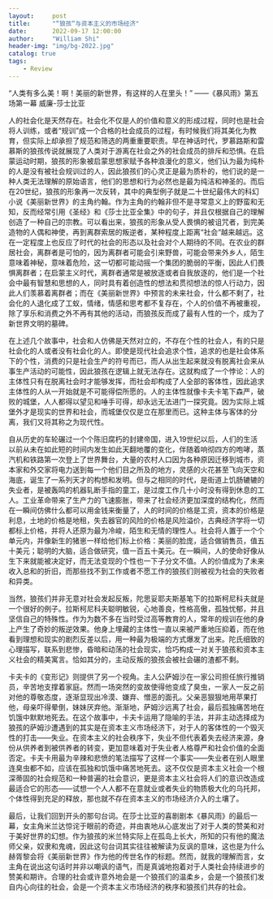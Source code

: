 ```yaml
---
layout:     post
title:      "“狼孩“与资本主义的市场经济"
date:       2022-09-17 12:00:00
author:     "William Shi"
header-img: "img/bg-2022.jpg"
catalog: true
tags:
    - Review
---
```



“人类有多么美！啊！美丽的新世界，有这样的人在里头！” ——《暴风雨》第五场第一幕 威廉-莎士比亚


人的社会化是天然存在。社会化不仅是人的价值和意义的形成过程，同时也是社会将人训练，或者“规训”成一个合格的社会成员的过程，有时候我们将其美化为教育，但实际上却承担了规范和筛选的两重重要职责。早在神话时代，罗慕路斯和雷慕斯的狼孩传说就展现了人类对于游离在社会之外的社会成员的排斥和恐惧。在启蒙运动时期，狼孩的形象被启蒙思想家赋予各种浪漫化的意义，他们认为最为纯朴的人是没有被社会规训过的人，因此狼孩们的心灵正是最为质朴的，他们说的是一种人类无法理解的原始语言，他们的思想和行为必然也是最为纯洁和神圣的。而后在20世纪，狼孩的形象再一次反转，其中的典型例子就是二十世纪最伟大的科幻小说《美丽新世界》的主角约翰。作为主角的约翰非但不是寻常意义上的野蛮和无知，反而经常引用《圣经》和《莎士比亚全集》中的句子，并且仅根据自己的理解创造了一种自己的宗教。可以看出来，狼孩的形象从受人畏惧的被诅咒者，到完美造物的人偶和神使，再到离群索居的叛逆者，某种程度上距离“社会“越来越远。这在一定程度上也反应了时代的社会的形态以及社会对个人期待的不同。在农业的群居社会，离群者是可怕的，因为离群者可能会引来野兽，可能会带来外乡人，陌生意味着神秘，意味着危险，这一切都可能动摇一个集团的脆弱的平衡，因此人们畏惧离群者；在启蒙主义时代，离群者通常是被放逐或者自我放逐的，他们是一个社会中最有智慧和思想的人，同时具有着创造性的想法和贯彻想法的惊人行动力，因此人们羡慕着离群者；而在《美丽新世界》中预言的未来社会，什么都不剩了，社会化的人退化成了工蚁，情绪，情感和思考都不复存在，个人的价值不再被重视，除了享乐和消费之外不再有其他的活动，而狼孩反而成了最有人性的一个，成为了新世界文明的墓碑。


在上述几个故事中，社会和人仿佛是天然对立的，不存在个性的社会人，有的只是社会化的人或者没有社会化的人。即使是现代社会追求个性，追求的也是社会体系下的个性，消费的只是社会生产的符号而已，而人从出生起来就没有脱离社会来从事生产活动的可能性，因此狼孩在逻辑上就无法存在。这就构成了一个悖论：人的主体性只有在脱离社会时才能够发挥，而社会却构成了人全部的客体性，因此追求主体性的人从一开始就是不可能得偿所愿的。人的主体性就像卡夫卡笔下森严，破败的城堡，人人都得以望见和唾手可得，却永远无法进门一探究竟。因为实际上城堡外才是现实的世界和社会，而城堡仅仅是立在那里而已。这种主体与客体的分离，我们又将其称之为现代性。


自从历史的车轮碾过一个个陈旧腐朽的封建帝国，进入19世纪以后，人们的生活以前从未在如此短的时间内发生如此天翻地覆的变化，伴随着响彻四方的咆哮，蒸汽机和铁路第一次登上了世界舞台，大量的农村人口因为各种原因迁移到城市，资本家和外交家将电力送到每一个他们目之所及的地方，灵感的火花甚至飞向天空和海底，诞生了一系列天才的构想和发明。但与之相同的时代，是街道上饥肠辘辘的失业者，是被轰鸣的机器轧断手指的童工，是过度工作几十小时没有得到休息的工人。工业革命带来了生产力的飞速膨胀，带来了社会经济更加深度的结构化，然而在一瞬间仿佛什么都可以用金钱来衡量了，人的时间的价格是工资，资本的价格是利息，土地的价格是地租，失去器官的风险的价格是风险溢价，古典经济学将一切都标上价格，并将人还原为最为冷峻，陌生和无情的理性人。社会将人置于一个个单元内，并像新生的猪崽一样给他们标上价格：美丽的脸庞，适合做销售员，值五十美元；聪明的大脑，适合做研究，值一百五十美元。在一瞬间，人的使命好像从生下来就能被决定好，而无法变现的个性也一下子分文不值。人的价值成为了未来收入总和的折旧，而那些找不到工作或者不愿工作的狼孩们则被视为社会的失败者和异类。


当然，狼孩们并非无意对社会发起反叛，陀思妥耶夫斯基笔下的拉斯柯尼科夫就是一个很好的例子。拉斯柯尼科夫聪明敏锐，心地善良，性格高傲，孤独忧郁，并且坚信自己的特殊性。作为为数不多在当时受过高等教育的人，常年的规训在他的身上产生了奇妙的叛逆效果。他身上埋藏的主体性一直以来被严重地压抑着，而在他看到理想和现实的剧烈反差以后，用一种最为极端的方式爆发了出来。陀氏细致的心理描写，联系到悲惨，昏暗和动荡的社会现实，恰巧构成一对关于狼孩和资本主义社会的精美寓言。恰如其分的，主动反叛的狼孩会被社会碾的渣都不剩。


卡夫卡的《变形记》则提供了另一个视角。主人公萨姆沙在一家公司担任旅行推销员，辛苦地支撑着家庭。然而一场突然的变故使得他变成了臭虫，一家人一反之前对他的尊敬态度，逐渐显现出冷漠、嫌弃、憎恶的面孔。父亲恶狠狠地用苹果打他，母亲吓得晕倒，妹妹厌弃他。渐渐地，萨姆沙远离了社会，最后孤独痛苦地在饥饿中默默地死去。在这个故事中，卡夫卡运用了隐喻的手法，并非主动选择成为狼孩的萨姆沙遭遇到的其实是在资本主义市场经济下，对于人的客体性的一个毁灭性的打击——失业。在资本主义的社会秩序下，失业不但代表着失去经济来源，身份从供养者到被供养者的转变，更加意味着对于失业者人格尊严和社会价值的全面否定。卡夫卡用最为辛辣和悲愤的笔法描写了这样一个事实——失业者在别人眼里连臭虫都不如，应该在孤独和饥饿中痛苦地死去。这不仅仅是资本主义社会一个根深蒂固的社会规范和一种普遍的社会意识，更是资本主义社会将人们的意识改造成最适合它的形态——试想一个人人都不在意就业或者失业的物质极大化的乌托邦，个体性得到充足的释放，那也就不存在资本主义的市场经济介入的土壤了。


最后，让我们回到开头的那句台词。在莎士比亚的喜剧剧本《暴风雨》的最后一幕，女主角米兰达惊诧于眼前的奇迹，并由衷地从心底发出了对于人类的赞美和对于美好世界的幻想。作为狼孩的米兰特实际上在孤岛上长大，所知的只有他的魔法师父亲，奴隶和鬼魂，因此这句台词其实往往被解读为反讽的意味，这也是为什么赫胥黎会将《美丽新世界》作为他的传世名作的标题。然而，就我的理解而言，女主角在说出这句话时并非以嘲讽的语气，而是真诚地抱着对于人类社会持续进步的赞美和期许。合理的社会或许意外地会是一个狼孩们的温柔乡，会是一个狼孩们发自内心向往的社会，会是一个资本主义市场经济的秩序和狼孩们共存的社会。
